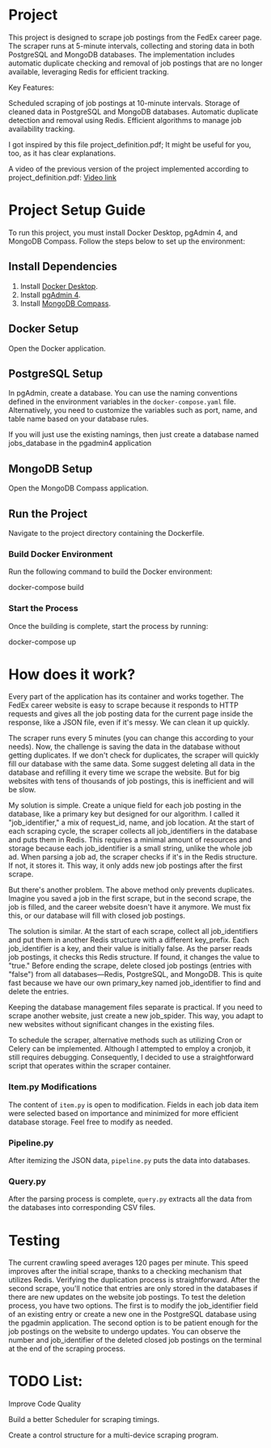 
# Project 
This project is designed to scrape job postings from the FedEx career page. The scraper runs at 5-minute intervals, collecting and storing data in both PostgreSQL and MongoDB databases. The implementation includes automatic duplicate checking and removal of job postings that are no longer available, leveraging Redis for efficient tracking.

Key Features:

Scheduled scraping of job postings at 10-minute intervals.
Storage of cleaned data in PostgreSQL and MongoDB databases.
Automatic duplicate detection and removal using Redis.
Efficient algorithms to manage job availability tracking.


I got inspired by this file project_definition.pdf; It might be useful for you, too, as it has clear explanations. 

A video of the previous version of the project implemented according to project_definition.pdf: 
[Video link](https://youtu.be/YthLCzunf-E)

# Project Setup Guide

To run this project, you must install Docker Desktop, pgAdmin 4, and MongoDB Compass. Follow the steps below to set up the environment:

## Install Dependencies

1. Install [Docker Desktop](https://www.docker.com/products/docker-desktop).
2. Install [pgAdmin 4](https://www.pgadmin.org/download/).
3. Install [MongoDB Compass](https://www.mongodb.com/try/download/compass).

## Docker Setup

Open the Docker application.


## PostgreSQL Setup

In pgAdmin, create a database. You can use the naming conventions defined in the environment variables in the `docker-compose.yaml` file. Alternatively, you need to customize the variables such as port, name, and table name based on your database rules.

If you will just use the existing namings, then just create a database named jobs_database in the pgadmin4 application

## MongoDB Setup

Open the MongoDB Compass application.

## Run the Project

Navigate to the project directory containing the Dockerfile.

### Build Docker Environment

Run the following command to build the Docker environment:

docker-compose build

### Start the Process

Once the building is complete, start the process by running:

docker-compose up


# How does it work?

Every part of the application has its container and works together. The FedEx career website is easy to scrape because it responds to HTTP requests and gives all the job posting data for the current page inside the response, like a JSON file, even if it's messy. We can clean it up quickly.

The scraper runs every 5 minutes (you can change this according to your needs). Now, the challenge is saving the data in the database without getting duplicates. If we don't check for duplicates, the scraper will quickly fill our database with the same data. Some suggest deleting all data in the database and refilling it every time we scrape the website. But for big websites with tens of thousands of job postings, this is inefficient and will be slow.

My solution is simple. Create a unique field for each job posting in the database, like a primary key but designed for our algorithm. I called it "job_identifier," a mix of request_id, name, and job location. At the start of each scraping cycle, the scraper collects all job_identifiers in the database and puts them in Redis. This requires a minimal amount of resources and storage because each job_identifier is a small string, unlike the whole job ad. When parsing a job ad, the scraper checks if it's in the Redis structure. If not, it stores it. This way, it only adds new job postings after the first scrape.

But there's another problem. The above method only prevents duplicates. Imagine you saved a job in the first scrape, but in the second scrape, the job is filled, and the career website doesn't have it anymore. We must fix this, or our database will fill with closed job postings.

The solution is similar. At the start of each scrape, collect all job_identifiers and put them in another Redis structure with a different key_prefix. Each job_identifier is a key, and their value is initially false. As the parser reads job postings, it checks this Redis structure. If found, it changes the value to "true." Before ending the scrape, delete closed job postings (entries with "false") from all databases—Redis, PostgreSQL, and MongoDB. This is quite fast because we have our own primary_key named job_identifier to find and delete the entries.

Keeping the database management files separate is practical. If you need to scrape another website, just create a new job_spider. This way, you adapt to new websites without significant changes in the existing files.

To schedule the scraper, alternative methods such as utilizing Cron or Celery can be implemented. Although I attempted to employ a cronjob, it still requires debugging. Consequently, I decided to use a straightforward script that operates within the scraper container.

### Item.py Modifications

The content of `item.py` is open to modification. Fields in each job data item were selected based on importance and minimized for more efficient database storage. Feel free to modify as needed.

### Pipeline.py

After itemizing the JSON data, `pipeline.py` puts the data into databases.

### Query.py

After the parsing process is complete, `query.py` extracts all the data from the databases into corresponding CSV files.


# Testing
The current crawling speed averages 120 pages per minute. This speed improves after the initial scrape, thanks to a checking mechanism that utilizes Redis.
Verifying the duplication process is straightforward. After the second scrape, you'll notice that entries are only stored in the databases if there are new updates on the website job postings.
To test the deletion process, you have two options. The first is to modify the job_identifier field of an existing entry or create a new one in the PostgreSQL database using the pgadmin application. The second option is to be patient enough for the job postings on the website to undergo updates. You can observe the number and job_identifier of the deleted closed job postings on the terminal at the end of the scraping process.


# TODO List:

Improve Code Quality

Build a better Scheduler for scraping timings.

Create a control structure for a multi-device scraping program. 